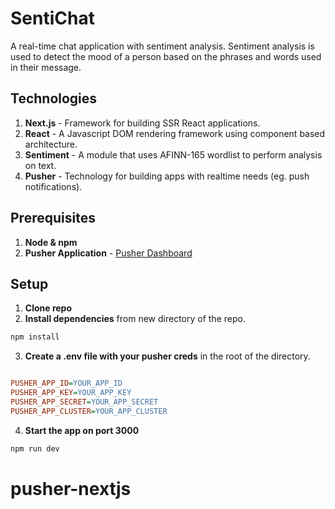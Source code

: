 # SentiChat
A real-time chat application with sentiment analysis. Sentiment analysis is used to detect the mood of a person based on the phrases and words used in their message.

## Technologies

1. **Next.js** - Framework for building SSR React applications.
2. **React** - A Javascript DOM rendering framework using component based architecture.
3. **Sentiment** - A module that uses AFINN-165 wordlist to perform analysis on text.
4. **Pusher** - Technology for building apps with realtime needs (eg. push notifications).

## Prerequisites

1. **Node & npm**
2. **Pusher Application** - [Pusher Dashboard](https://dashboard.pusher.com/)

## Setup

1. **Clone repo**
2. **Install dependencies** from new directory of the repo.

```sh
npm install
```

3. **Create a .env file with your pusher creds** in the root  of the directory.

```ini

PUSHER_APP_ID=YOUR_APP_ID
PUSHER_APP_KEY=YOUR_APP_KEY
PUSHER_APP_SECRET=YOUR_APP_SECRET
PUSHER_APP_CLUSTER=YOUR_APP_CLUSTER
```

4. **Start the app on port 3000**

```sh
npm run dev
```


# pusher-nextjs
